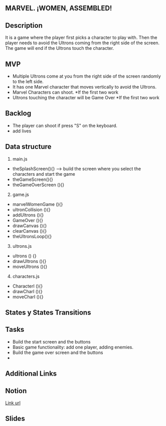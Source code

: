 ## MARVEL. ¡WOMEN, ASSEMBLED!

## Description

It is a game where the player first picks a character to play with. Then the player needs to avoid the Ultrons coming from the right side of
the screen. The game will end if the Ultrons touch the character.

## MVP

- Multiple Ultrons come at you from the right side of the screen randomly to the left side.
- It has one Marvel character that moves vertically to avoid the Ultrons.
- Marvel Characters can shoot. \*If the first two work
- Ultrons touching the character will be Game Over \*If the first two work

## Backlog

- The player can shoot if press "S" on the keyboard.
- add lives

## Data structure

1. main.js

- theSplashScreen(){} --> build the screen where you select the characters and start the game
- theGameScreen(){}
- theGameOverScreen (){}

2. game.js

- marvelWomenGame (){}
- ultronCollision (){}
- addUltrons (){}
- GameOver (){}
- drawCanvas (){}
- clearCanvas (){}
- theUltronsLoop(){}

3. ultrons.js

- ultrons () {}
- drawUltrons (){}
- moveUltrons (){}

4. characters.js

- CharacterI (){}
- drawCharI (){}
- moveCharI (){}

## States y States Transitions

## Tasks

- Build the start screen and the buttons
- Basic game functionality: add one player, adding enemies.
- Build the game over screen and the buttons
-

## Additional Links

## Notion

[Link url](https://www.notion.so/74e0bf7c8bdf492cbbf8be2753d33021?v=d4e99809f52548749bab0e2652765e0f)

## Slides

